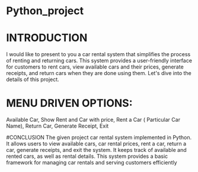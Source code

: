 # Python_project

# INTRODUCTION 

I would like to present to you a car rental system that
simplifies the process of renting and returning cars. This
system provides a user-friendly interface for customers to rent
cars, view available cars and their prices, generate receipts,
and return cars when they are done using them. Let's dive into
the details of this project.

# MENU DRIVEN OPTIONS:

 Available Car,​
 Show Rent and Car with price,
 Rent a Car ( Particular Car Name),
 Return Car,
 Generate Receipt,
 Exit

 #CONCLUSION
 The given project car rental system implemented in 
 Python. 
 It allows users to view available cars, car rental prices, 
 rent a car, return a car, generate receipts, and exit the 
 system. 
 It keeps track of available and rented cars, as well as 
 rental details. 
 This system provides a basic framework for managing car 
 rentals and serving customers efficiently

